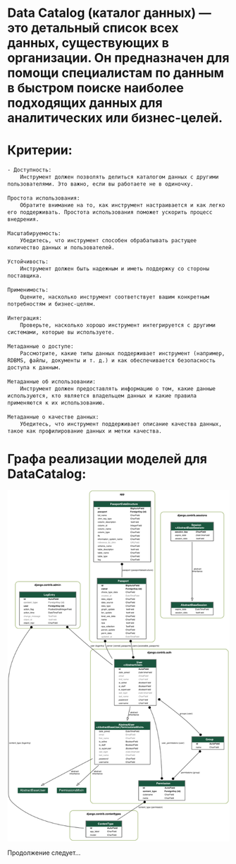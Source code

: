 # Data Catalog (каталог данных) — это детальный список всех данных, существующих в организации. Он предназначен для помощи специалистам по данным в быстром поиске наиболее подходящих данных для аналитических или бизнес-целей.


# Критерии:
    - Доступность:
        Инструмент должен позволять делиться каталогом данных с другими пользователями. Это важно, если вы работаете не в одиночку.

    Простота использования:
        Обратите внимание на то, как инструмент настраивается и как легко его поддерживать. Простота использования поможет ускорить процесс внедрения.

    Масштабируемость:
        Убедитесь, что инструмент способен обрабатывать растущее количество данных и пользователей.

    Устойчивость:
        Инструмент должен быть надежным и иметь поддержку со стороны поставщика.

    Применимость:
        Оцените, насколько инструмент соответствует вашим конкретным потребностям и бизнес-целям.

    Интеграция:
        Проверьте, насколько хорошо инструмент интегрируется с другими системами, которые вы используете.

    Метаданные о доступе:
        Рассмотрите, какие типы данных поддерживает инструмент (например, RDBMS, файлы, документы и т. д.) и как обеспечивается безопасность доступа к данным.

    Метаданные об использовании:
        Инструмент должен предоставлять информацию о том, какие данные используются, кто является владельцем данных и какие правила применяются к их использованию.

    Метаданные о качестве данных:
        Убедитесь, что инструмент поддерживает описание качества данных, такое как профилирование данных и метки качества.



# Графа реализации моделей для DataCatalog:

![Модели](static/database_diagrams/data_catalog_db_schema.png)

Продолжение следует...

